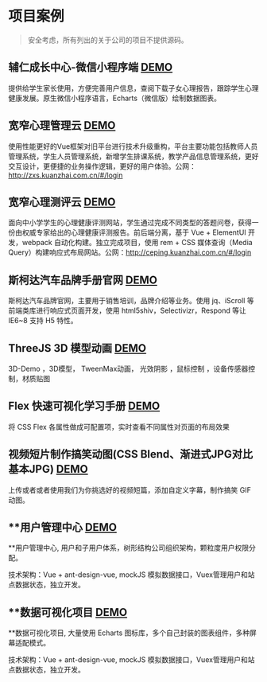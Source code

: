 # 项目案例

> 安全考虑，所有列出的关于公司的项目不提供源码。 

## 辅仁成长中心-微信小程序端 [DEMO](http://www.peichenhu.cn/websiteList/wechat-miniApp/)

提供给学生家长使用，方便完善用户信息，查阅下载子女心理报告，跟踪学生心理健康发展。原生微信小程序语言，Echarts（微信版）绘制数据图表。
  
## 宽窄心理管理云 [DEMO](http://www.peichenhu.cn/websiteList/kzTeacher/)

使用性能更好的Vue框架对旧平台进行技术升级重构，平台主要功能包括教师人员管理系统，学生人员管理系统，新增学生排课系统，教学产品信息管理系统，更好交互设计，更便捷的业务操作逻辑，更好的用户体验。公网：http://zxs.kuanzhai.com.cn/#/login
  
## 宽窄心理测评云 [DEMO](http://www.peichenhu.cn/websiteList/kzStudent/)

  面向中小学学生的心理健康评测网站，学生通过完成不同类型的答题问卷，获得一份由权威专家给出的心理健康评测报告。前后端分离，基于 Vue + ElementUI 开发，webpack 自动化构建。独立完成项目，使用 rem + CSS 媒体查询（Media Query）构建响应式布局网站。公网：http://ceping.kuanzhai.com.cn/#/login
    
## 斯柯达汽车品牌手册官网 [DEMO](http://www.skoda-brandmanual.com)

斯柯达汽车品牌官网，主要用于销售培训，品牌介绍等业务。使用 jq、iScroll 等前端类库进行响应式页面开发，使用 html5shiv，Selectivizr，Respond 等让 IE6~8 支持 H5 特性。
  
## ThreeJS 3D 模型动画 [DEMO](http://www.peichenhu.cn/websiteList/3D/)

3D-Demo ，3D模型， TweenMax动画， 光效阴影 ，鼠标控制 ，设备传感器控制，材质贴图 
 
## Flex 快速可视化学习手册 [DEMO](http://www.peichenhu.cn/websiteList/flex/)

将 CSS Flex 各属性做成可配置项，实时查看不同属性对页面的布局效果

## 视频短片制作搞笑动图(CSS Blend、渐进式JPG对比基本JPG) [DEMO](http://www.peichenhu.cn/websiteList/VideoToGif/)

上传或者或者使用我们为你挑选好的视频短篇，添加自定义字幕，制作搞笑 GIF 动图。

## **用户管理中心 [DEMO](http://www.peichenhu.cn/websiteList/xxAdminCenter/)

**用户管理中心, 用户和子用户体系，树形结构公司组织架构，颗粒度用户权限分配。

技术架构：Vue + ant-design-vue, mockJS 模拟数据接口，Vuex管理用户和站点数据状态，独立开发。

## **数据可视化项目 [DEMO](http://www.peichenhu.cn/websiteList/BigDataScreen/index.html#/backend?t=token&d=id&r=s&c=cookie)

**数据可视化项目, 大量使用 Echarts 图标库，多个自己封装的图表组件，多种屏幕适配模式。

技术架构：Vue + ant-design-vue, mockJS 模拟数据接口，Vuex管理用户和站点数据状态，独立开发。